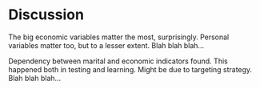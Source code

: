 # Discussion
The big economic variables matter the most, surprisingly.
Personal variables matter too, but to a lesser extent.
Blah blah blah...

Dependency between marital and economic indicators found.
This happened both in testing and learning.
Might be due to targeting strategy.
Blah blah blah...
